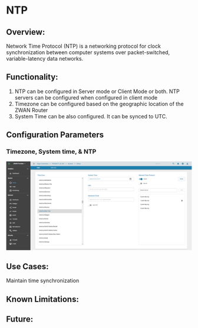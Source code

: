 # NTP

## Overview: 

Network Time Protocol (NTP) is a networking protocol for clock synchronization between computer systems over packet-switched, variable-latency data networks.

## Functionality:

1) NTP can be configured in Server mode or Client Mode or both. NTP servers can be configured when configured in client mode
2) Timezone can be configured based on the geographic location of the ZWAN Router
3) System Time can be also configured. It can be synced to UTC.


## Configuration Parameters

### Timezone, System time,  & NTP

![ntp](images/NTP.png)
 
## Use Cases:

Maintain time synchronization    

## Known Limitations:

## Future:






